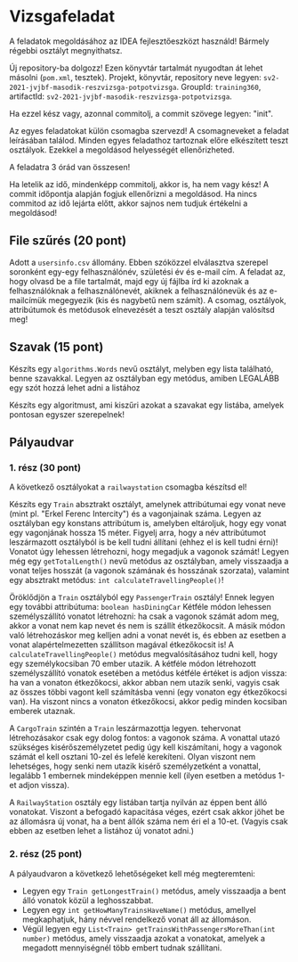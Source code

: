 # Vizsgafeladat

A feladatok megoldásához az IDEA fejlesztőeszközt használd! Bármely régebbi osztályt megnyithatsz.

Új repository-ba dolgozz! Ezen könyvtár tartalmát nyugodtan át lehet másolni (`pom.xml`, tesztek). 
Projekt, könyvtár, repository neve legyen: `sv2-2021-jvjbf-masodik-reszvizsga-potpotvizsga`. GroupId: `training360`, 
artifactId: `sv2-2021-jvjbf-masodik-reszvizsga-potpotvizsga`.

Ha ezzel kész vagy, azonnal commitolj, a commit szövege legyen: "init".

Az egyes feladatokat külön csomagba szervezd! A csomagneveket a feladat leírásában találod. 
Minden egyes feladathoz tartoznak  előre elkészített teszt osztályok. Ezekkel a megoldásod helyességét ellenőrizheted.

A feladatra 3 órád van összesen!

Ha letelik az idő, mindenképp commitolj, akkor is, ha nem vagy kész! A commit időpontja alapján fogjuk 
ellenőrizni a megoldásod. Ha nincs commitod az idő lejárta előtt, akkor sajnos nem tudjuk értékelni a megoldásod!

## File szűrés (20 pont)
Adott a `usersinfo.csv` állomány. Ebben szóközzel elválasztva szerepel soronként egy-egy felhasználónév, 
születési év és e-mail cím. A feladat az, hogy olvasd be a file tartalmát, majd egy új fájlba írd ki azoknak 
a felhasználóknak a felhasználónevét, akiknek a felhasználónevük és az e-mailcímük megegyezik (kis és nagybetű nem számít). 
A csomag, osztályok, attribútumok és metódusok elnevezését a teszt osztály alapján valósítsd meg!

## Szavak (15 pont)
Készíts egy `algorithms.Words` nevű osztályt, melyben egy lista található, benne szavakkal. Legyen az osztályban egy 
metódus, amiben LEGALÁBB egy szót hozzá lehet adni a listához<br>

Készíts egy algoritmust, ami kiszűri azokat a szavakat egy listába, amelyek pontosan egyszer szerepelnek!

## Pályaudvar

### 1. rész (30 pont)

A következő osztályokat a `railwaystation` csomagba készítsd el!

Készíts egy `Train` absztrakt osztályt, amelynek attribútumai egy vonat neve (mint pl. "Erkel Ferenc Intercity") és 
a vagonjainak száma. Legyen az osztályban egy konstans attribútum is, amelyben eltároljuk, hogy egy vonat egy vagonjának 
hossza 15 méter. Figyelj arra, hogy a név attribútumot leszármazott osztályból is be kell tudni állítani (ehhez el is kell 
tudni érni)! Vonatot úgy lehessen létrehozni, hogy megadjuk a vagonok számát! Legyen még egy `getTotalLength()` nevű 
metódus az osztályban, amely visszaadja a vonat teljes hosszát (a vagonok számának és hosszának szorzata), valamint egy 
absztrakt metódus: `int calculateTravellingPeople()`!

Öröklődjön a `Train` osztályból egy `PassengerTrain` osztály! Ennek legyen egy további attribútuma: `boolean hasDiningCar` 
Kétféle módon lehessen személyszállító vonatot létrehozni: ha csak a vagonok számát adom meg, akkor a vonat nem kap 
nevet és nem is szállít étkezőkocsit. A másik módon való létrehozáskor meg kelljen adni a vonat nevét is, és ebben az 
esetben a vonat alapértelmezetten szállítson magával étkezőkocsit is!
A `calculateTravellingPeople()` metódus megvalósításához tudni kell, hogy egy személykocsiban 70 ember utazik.
A kétféle módon létrehozott személyszállító vonatok esetében a metódus kétféle értéket is adjon vissza: ha van 
a vonaton étkezőkocsi, akkor abban nem utazik senki, vagyis csak az összes többi vagont kell 
számításba venni (egy vonaton egy étkezőkocsi van). Ha viszont nincs a vonaton étkezőkocsi, akkor pedig 
minden kocsiban emberek utaznak.

A `CargoTrain` szintén a `Train` leszármazottja legyen. tehervonat létrehozásakor csak egy dolog fontos: a vagonok száma. 
A vonattal utazó szükséges kisérőszemélyzetet pedig úgy kell kiszámítani, hogy a vagonok számát el kell osztani 10-zel 
és lefelé kerekíteni. Olyan viszont nem lehetséges, hogy senki nem utazik kisérő személyzetként a vonattal, legalább 1 embernek 
mindeképpen mennie kell (ilyen esetben a metódus 1-et adjon vissza).

A `RailwayStation` osztály egy listában tartja nyilván az éppen bent álló vonatokat. Viszont a befogadó kapacitása véges, 
ezért csak akkor jöhet be az állomásra új vonat, ha a bent állók száma nem éri el a 10-et. (Vagyis csak ebben az esetben 
lehet a listához új vonatot adni.) 

### 2. rész (25 pont)

A pályaudvaron a következő lehetőségeket kell még megteremteni:

* Legyen egy `Train getLongestTrain()` metódus, amely visszaadja a bent álló vonatok közül a leghosszabbat.
* Legyen egy `int getHowManyTrainsHaveName()` metódus, amellyel megkaphatjuk, hány névvel rendelkező vonat áll az állomáson.
* Végül legyen egy `List<Train> getTrainsWithPassengersMoreThan(int number)` metódus, amely visszaadja azokat a vonatokat, 
  amelyek a megadott mennyiségnél több embert tudnak szállítani.
  
